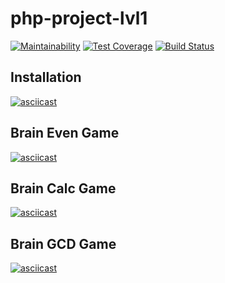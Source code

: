 # php-project-lvl1

[![Maintainability](https://api.codeclimate.com/v1/badges/69e5673b29ec59b876b0/maintainability)](https://codeclimate.com/github/Tur-4000/php-project-lvl1/maintainability)
[![Test Coverage](https://api.codeclimate.com/v1/badges/69e5673b29ec59b876b0/test_coverage)](https://codeclimate.com/github/Tur-4000/php-project-lvl1/test_coverage)
[![Build Status](https://travis-ci.org/Tur-4000/php-project-lvl1.svg?branch=master)](https://travis-ci.org/Tur-4000/php-project-lvl1)

## Installation

[![asciicast](https://asciinema.org/a/254620.svg)](https://asciinema.org/a/254620)

## Brain Even Game

[![asciicast](https://asciinema.org/a/255030.svg)](https://asciinema.org/a/255030)

## Brain Calc Game

[![asciicast](https://asciinema.org/a/255304.svg)](https://asciinema.org/a/255304)

## Brain GCD Game

[![asciicast](https://asciinema.org/a/255337.svg)](https://asciinema.org/a/255337)
